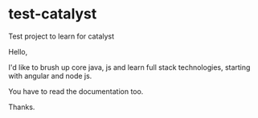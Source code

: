 # test-catalyst
Test project to learn for catalyst


Hello,

I'd like to brush up core java, js and learn full stack technologies, starting with angular and node js.

You have to read the documentation too.

Thanks.
 

